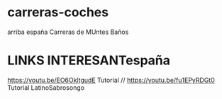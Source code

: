 # carreras-coches
arriba españa
Carreras de MUntes Baños
# LINKS INTERESANTespaña
https://youtu.be/EO6OkltgudE  Tutorial //
https://youtu.be/fu1EPyRDGt0 Tutorial LatinoSabrosongo
